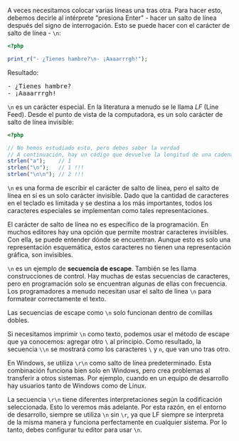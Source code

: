 A veces necesitamos colocar varias líneas una tras otra. Para hacer esto, debemos decirle al intérprete "presiona Enter" - hacer un salto de línea después del signo de interrogación. Esto se puede hacer con el carácter de salto de línea - `\n`:

```php
<?php

print_r("- ¿Tienes hambre?\n- ¡Aaaarrrgh!");
```


Resultado:

<pre class='hexlet-basics-output'>
- ¿Tienes hambre?
- ¡Aaaarrrgh!
</pre>

`\n` es un carácter especial. En la literatura a menudo se le llama *LF* (Line Feed). Desde el punto de vista de la computadora, es un solo carácter de salto de línea invisible:

```php
<?php

// No hemos estudiado esto, pero debes saber la verdad
// A continuación, hay un código que devuelve la longitud de una cadena
strlen("a");    // 1
strlen("\n");   // 1 !!!
strlen("\n\n"); // 2 !!!
```

`\n` es una forma de escribir el carácter de salto de línea, pero el salto de línea en sí es un solo carácter invisible. Dado que la cantidad de caracteres en el teclado es limitada y se destina a los más importantes, todos los caracteres especiales se implementan como tales representaciones.

El carácter de salto de línea no es específico de la programación. En muchos editores hay una opción que permite mostrar caracteres invisibles. Con ella, se puede entender dónde se encuentran. Aunque esto es solo una representación esquemática, estos caracteres no tienen una representación gráfica, son invisibles.

`\n` es un ejemplo de **secuencia de escape**. También se les llama construcciones de control. Hay muchas de estas secuencias de caracteres, pero en programación solo se encuentran algunas de ellas con frecuencia. Los programadores a menudo necesitan usar el salto de línea `\n` para formatear correctamente el texto.

Las secuencias de escape como `\n` solo funcionan dentro de comillas dobles.

Si necesitamos imprimir `\n` como texto, podemos usar el método de escape que ya conocemos: agregar otro `\` al principio. Como resultado, la secuencia `\\n` se mostrará como los caracteres `\` y `n`, que van uno tras otro.

En Windows, se utiliza `\r\n` como salto de línea predeterminado. Esta combinación funciona bien solo en Windows, pero crea problemas al transferir a otros sistemas. Por ejemplo, cuando en un equipo de desarrollo hay usuarios tanto de Windows como de Linux.

La secuencia `\r\n` tiene diferentes interpretaciones según la codificación seleccionada. Esto lo veremos más adelante. Por esta razón, en el entorno de desarrollo, siempre se utiliza `\n` sin `\r`, ya que LF siempre se interpreta de la misma manera y funciona perfectamente en cualquier sistema. Por lo tanto, debes configurar tu editor para usar `\n`.
